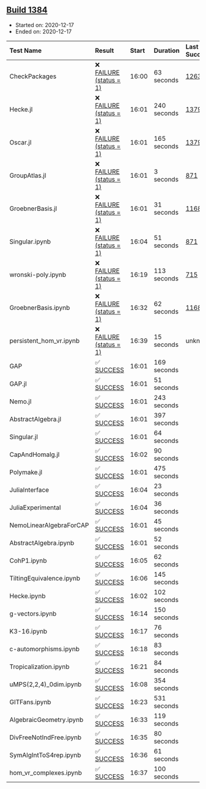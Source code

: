 ## [Build 1384](https://oscarci.mathematik.uni-kl.de/job/oscar-stable/1384/)

* Started on: 2020-12-17
* Ended on: 2020-12-17

| Test Name    | Result | Start | Duration | Last Success | First Failure |
|:-------------|:-------|:------|:---------|:-------------|:--------------|
| CheckPackages | ❌ [FAILURE (status = 1)](https://oscarci.mathematik.uni-kl.de/job/oscar-stable/1384/artifact/logs/build-1384/CheckPackages.log) | 16:00 | 63 seconds | [1263](https://oscarci.mathematik.uni-kl.de/job/oscar-stable/1263/) | [1264](https://oscarci.mathematik.uni-kl.de/job/oscar-stable/1264/) |
| Hecke.jl | ❌ [FAILURE (status = 1)](https://oscarci.mathematik.uni-kl.de/job/oscar-stable/1384/artifact/logs/build-1384/Hecke.jl.log) | 16:01 | 240 seconds | [1379](https://oscarci.mathematik.uni-kl.de/job/oscar-stable/1379/) | [1380](https://oscarci.mathematik.uni-kl.de/job/oscar-stable/1380/) |
| Oscar.jl | ❌ [FAILURE (status = 1)](https://oscarci.mathematik.uni-kl.de/job/oscar-stable/1384/artifact/logs/build-1384/Oscar.jl.log) | 16:01 | 165 seconds | [1379](https://oscarci.mathematik.uni-kl.de/job/oscar-stable/1379/) | [1380](https://oscarci.mathematik.uni-kl.de/job/oscar-stable/1380/) |
| GroupAtlas.jl | ❌ [FAILURE (status = 1)](https://oscarci.mathematik.uni-kl.de/job/oscar-stable/1384/artifact/logs/build-1384/GroupAtlas.jl.log) | 16:01 | 3 seconds | [871](https://oscarci.mathematik.uni-kl.de/job/oscar-stable/871/) | [872](https://oscarci.mathematik.uni-kl.de/job/oscar-stable/872/) |
| GroebnerBasis.jl | ❌ [FAILURE (status = 1)](https://oscarci.mathematik.uni-kl.de/job/oscar-stable/1384/artifact/logs/build-1384/GroebnerBasis.jl.log) | 16:01 | 31 seconds | [1168](https://oscarci.mathematik.uni-kl.de/job/oscar-stable/1168/) | [1169](https://oscarci.mathematik.uni-kl.de/job/oscar-stable/1169/) |
| Singular.ipynb | ❌ [FAILURE (status = 1)](https://oscarci.mathematik.uni-kl.de/job/oscar-stable/1384/artifact/logs/build-1384/Singular.ipynb.log) | 16:04 | 51 seconds | [871](https://oscarci.mathematik.uni-kl.de/job/oscar-stable/871/) | [872](https://oscarci.mathematik.uni-kl.de/job/oscar-stable/872/) |
| wronski-poly.ipynb | ❌ [FAILURE (status = 1)](https://oscarci.mathematik.uni-kl.de/job/oscar-stable/1384/artifact/logs/build-1384/wronski-poly.ipynb.log) | 16:19 | 113 seconds | [715](https://oscarci.mathematik.uni-kl.de/job/oscar-stable/715/) | [716](https://oscarci.mathematik.uni-kl.de/job/oscar-stable/716/) |
| GroebnerBasis.ipynb | ❌ [FAILURE (status = 1)](https://oscarci.mathematik.uni-kl.de/job/oscar-stable/1384/artifact/logs/build-1384/GroebnerBasis.ipynb.log) | 16:32 | 62 seconds | [1168](https://oscarci.mathematik.uni-kl.de/job/oscar-stable/1168/) | [1169](https://oscarci.mathematik.uni-kl.de/job/oscar-stable/1169/) |
| persistent_hom_vr.ipynb | ❌ [FAILURE (status = 1)](https://oscarci.mathematik.uni-kl.de/job/oscar-stable/1384/artifact/logs/build-1384/persistent_hom_vr.ipynb.log) | 16:39 | 15 seconds | unknown | unknown |
| GAP | ✅ [SUCCESS](https://oscarci.mathematik.uni-kl.de/job/oscar-stable/1384/artifact/logs/build-1384/GAP.log) | 16:01 | 169 seconds |  |  |
| GAP.jl | ✅ [SUCCESS](https://oscarci.mathematik.uni-kl.de/job/oscar-stable/1384/artifact/logs/build-1384/GAP.jl.log) | 16:01 | 51 seconds |  |  |
| Nemo.jl | ✅ [SUCCESS](https://oscarci.mathematik.uni-kl.de/job/oscar-stable/1384/artifact/logs/build-1384/Nemo.jl.log) | 16:01 | 243 seconds |  |  |
| AbstractAlgebra.jl | ✅ [SUCCESS](https://oscarci.mathematik.uni-kl.de/job/oscar-stable/1384/artifact/logs/build-1384/AbstractAlgebra.jl.log) | 16:01 | 397 seconds |  |  |
| Singular.jl | ✅ [SUCCESS](https://oscarci.mathematik.uni-kl.de/job/oscar-stable/1384/artifact/logs/build-1384/Singular.jl.log) | 16:01 | 64 seconds |  |  |
| CapAndHomalg.jl | ✅ [SUCCESS](https://oscarci.mathematik.uni-kl.de/job/oscar-stable/1384/artifact/logs/build-1384/CapAndHomalg.jl.log) | 16:02 | 90 seconds |  |  |
| Polymake.jl | ✅ [SUCCESS](https://oscarci.mathematik.uni-kl.de/job/oscar-stable/1384/artifact/logs/build-1384/Polymake.jl.log) | 16:01 | 475 seconds |  |  |
| JuliaInterface | ✅ [SUCCESS](https://oscarci.mathematik.uni-kl.de/job/oscar-stable/1384/artifact/logs/build-1384/JuliaInterface.log) | 16:04 | 23 seconds |  |  |
| JuliaExperimental | ✅ [SUCCESS](https://oscarci.mathematik.uni-kl.de/job/oscar-stable/1384/artifact/logs/build-1384/JuliaExperimental.log) | 16:04 | 36 seconds |  |  |
| NemoLinearAlgebraForCAP | ✅ [SUCCESS](https://oscarci.mathematik.uni-kl.de/job/oscar-stable/1384/artifact/logs/build-1384/NemoLinearAlgebraForCAP.log) | 16:01 | 45 seconds |  |  |
| AbstractAlgebra.ipynb | ✅ [SUCCESS](https://oscarci.mathematik.uni-kl.de/job/oscar-stable/1384/artifact/logs/build-1384/AbstractAlgebra.ipynb.log) | 16:01 | 52 seconds |  |  |
| CohP1.ipynb | ✅ [SUCCESS](https://oscarci.mathematik.uni-kl.de/job/oscar-stable/1384/artifact/logs/build-1384/CohP1.ipynb.log) | 16:05 | 62 seconds |  |  |
| TiltingEquivalence.ipynb | ✅ [SUCCESS](https://oscarci.mathematik.uni-kl.de/job/oscar-stable/1384/artifact/logs/build-1384/TiltingEquivalence.ipynb.log) | 16:06 | 145 seconds |  |  |
| Hecke.ipynb | ✅ [SUCCESS](https://oscarci.mathematik.uni-kl.de/job/oscar-stable/1384/artifact/logs/build-1384/Hecke.ipynb.log) | 16:02 | 102 seconds |  |  |
| g-vectors.ipynb | ✅ [SUCCESS](https://oscarci.mathematik.uni-kl.de/job/oscar-stable/1384/artifact/logs/build-1384/g-vectors.ipynb.log) | 16:14 | 150 seconds |  |  |
| K3-16.ipynb | ✅ [SUCCESS](https://oscarci.mathematik.uni-kl.de/job/oscar-stable/1384/artifact/logs/build-1384/K3-16.ipynb.log) | 16:17 | 76 seconds |  |  |
| c-automorphisms.ipynb | ✅ [SUCCESS](https://oscarci.mathematik.uni-kl.de/job/oscar-stable/1384/artifact/logs/build-1384/c-automorphisms.ipynb.log) | 16:18 | 83 seconds |  |  |
| Tropicalization.ipynb | ✅ [SUCCESS](https://oscarci.mathematik.uni-kl.de/job/oscar-stable/1384/artifact/logs/build-1384/Tropicalization.ipynb.log) | 16:21 | 84 seconds |  |  |
| uMPS(2,2,4)_0dim.ipynb | ✅ [SUCCESS](https://oscarci.mathematik.uni-kl.de/job/oscar-stable/1384/artifact/logs/build-1384/uMPS-2-2-4-_0dim.ipynb.log) | 16:08 | 354 seconds |  |  |
| GITFans.ipynb | ✅ [SUCCESS](https://oscarci.mathematik.uni-kl.de/job/oscar-stable/1384/artifact/logs/build-1384/GITFans.ipynb.log) | 16:23 | 531 seconds |  |  |
| AlgebraicGeometry.ipynb | ✅ [SUCCESS](https://oscarci.mathematik.uni-kl.de/job/oscar-stable/1384/artifact/logs/build-1384/AlgebraicGeometry.ipynb.log) | 16:33 | 119 seconds |  |  |
| DivFreeNotIndFree.ipynb | ✅ [SUCCESS](https://oscarci.mathematik.uni-kl.de/job/oscar-stable/1384/artifact/logs/build-1384/DivFreeNotIndFree.ipynb.log) | 16:35 | 80 seconds |  |  |
| SymAlgIntToS4rep.ipynb | ✅ [SUCCESS](https://oscarci.mathematik.uni-kl.de/job/oscar-stable/1384/artifact/logs/build-1384/SymAlgIntToS4rep.ipynb.log) | 16:36 | 61 seconds |  |  |
| hom_vr_complexes.ipynb | ✅ [SUCCESS](https://oscarci.mathematik.uni-kl.de/job/oscar-stable/1384/artifact/logs/build-1384/hom_vr_complexes.ipynb.log) | 16:37 | 100 seconds |  |  |
